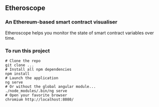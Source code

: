 ## Etheroscope
### An Ethereum-based smart contract visualiser
Etheroscope helps you monitor the state of smart contract variables over time.


### To run this project
```shell
# Clone the repo
git clone ...
# Install all npm dependencies
npm install
# Launch the application
ng serve
# Or without the global angular module...
./node_modules/.bin/ng serve
# Open your favorite browser
chromium http://localhost:8080/
```
